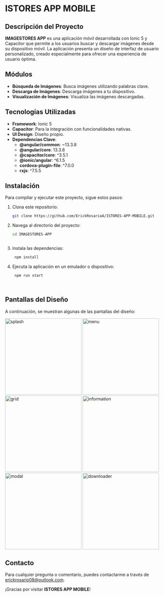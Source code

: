 # ISTORES APP MOBILE

## Descripción del Proyecto

**IMAGESTORES APP** es una aplicación móvil desarrollada con Ionic 5 y Capacitor que permite a los usuarios buscar y descargar imágenes desde su dispositivo móvil. La aplicación presenta un diseño de interfaz de usuario personalizado, creado especialmente para ofrecer una experiencia de usuario óptima.

## Módulos

- **Búsqueda de Imágenes**: Busca imágenes utilizando palabras clave.
- **Descarga de Imágenes**: Descarga imágenes a tu dispositivo.
- **Visualización de Imágenes**: Visualiza las imágenes descargadas.

## Tecnologías Utilizadas

- **Framework**: Ionic 5
- **Capacitor**: Para la integración con funcionalidades nativas.
- **UI Design**: Diseño propio.
- **Dependencias Clave**:
  - **@angular/common**: ~13.3.8
  - **@angular/core**: 13.3.8
  - **@capacitor/core**: ^3.5.1
  - **@ionic/angular**: ^6.1.5
  - **cordova-plugin-file**: ^7.0.0
  - **rxjs**: ^7.5.5

## Instalación

Para compilar y ejecutar este proyecto, sigue estos pasos:

1. Clona este repositorio:
   ```bash
   git clone https://github.com/ErickRosarioA/ISTORES-APP-MOBILE.git

2. Navega al directorio del proyecto:
   ```bash
   cd IMAGESTORES-APP
  
4. Instala las dependencias:
   ```bash
    npm install

5. Ejecuta la aplicación en un emulador o dispositivo:
   ```bash
    npm run start

 
## Pantallas del Diseño

A continuación, se muestran algunas de las pantallas del diseño:

<img src="https://github.com/user-attachments/assets/f5fa3536-a3f9-456a-93ae-f43dcfe128b6" alt="splash" width="250"/>
<img src="https://github.com/user-attachments/assets/82807600-5da1-43c1-8e20-e72433207905" alt="menu" width="250"/>
<img src="https://github.com/user-attachments/assets/d1a6e8b9-0de8-4f66-81ed-0a2f7b803e6a" alt="grid" width="250"/>
<img src="https://github.com/user-attachments/assets/2a9b415a-af31-4e4d-937a-1c82317707e5" alt="information" width="250"/>
<img src="https://github.com/user-attachments/assets/4fbd7286-885b-48b1-90e4-4e252211671f" alt="modal" width="250"/>
<img src="https://github.com/user-attachments/assets/a363486d-d8c9-4996-82a9-92db5242c124" alt="downloader" width="250"/>

## Contacto

Para cualquier pregunta o comentario, puedes contactarme a través de erickrosario08@outlook.com.

¡Gracias por visitar **ISTORES APP MOBILE**!
